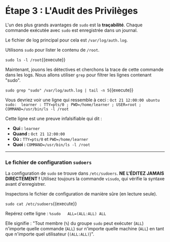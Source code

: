 # Étape 3 : L'Audit des Privilèges

L'un des plus grands avantages de `sudo` est la **traçabilité**. Chaque commande exécutée avec `sudo` est enregistrée dans un journal.

Le fichier de log principal pour cela est `/var/log/auth.log`.

Utilisons `sudo` pour lister le contenu de `/root`.

`sudo ls -l /root`{{execute}}

Maintenant, jouons les détectives et cherchons la trace de cette commande dans les logs. Nous allons utiliser `grep` pour filtrer les lignes contenant "sudo".

`sudo grep "sudo" /var/log/auth.log | tail -n 5`{{execute}}

Vous devriez voir une ligne qui ressemble à ceci :
`Oct 21 12:00:00 ubuntu sudo:  learner : TTY=pts/0 ; PWD=/home/learner ; USER=root ; COMMAND=/usr/bin/ls -l /root`

Cette ligne est une preuve infalsifiable qui dit :
-   **Qui :** `learner`
-   **Quand :** `Oct 21 12:00:00`
-   **Où :** `TTY=pts/0` et `PWD=/home/learner`
-   **Quoi :** `COMMAND=/usr/bin/ls -l /root`

---
### Le fichier de configuration `sudoers`

La configuration de `sudo` se trouve dans `/etc/sudoers`. **NE L'ÉDITEZ JAMAIS DIRECTEMENT !** Utilisez toujours la commande `visudo`, qui vérifie la syntaxe avant d'enregistrer.

Inspectons le fichier de configuration de manière sûre (en lecture seule).

`sudo cat /etc/sudoers`{{execute}}

Repérez cette ligne :
`%sudo   ALL=(ALL:ALL) ALL`

Elle signifie : "Tout membre (`%`) du groupe `sudo` peut exécuter (`ALL`) n'importe quelle commande (`ALL`) sur n'importe quelle machine (`ALL`) en tant que n'importe quel utilisateur (`(ALL:ALL)`)".